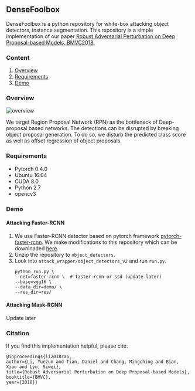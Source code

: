 DenseFoolbox
---
DenseFoolbox is a python repository for white-box attacking object detectors, instance segmentation. 
This repository is a simple implementation of our paper 
[Robust Adversarial Perturbation on Deep Proposal-based Models, BMVC2018.](https://www.albany.edu/~yl149995/papers/bmvc2018.pdf)  


### Content
1. [Overview](#Overview)
2. [Requirements](#Requirements)
3. [Demo](#Usage)

### Overview
![overview](https://www.albany.edu/~yl149995/imgs/bmvc2018/overview.png "overview")

We target Region Proposal Network (RPN) as the bottleneck of Deep-proposal based networks.
The detections can be disrupted by breaking object proposal generation. To do so, we disturb the 
predicted class score as well as offset regression of object proposals.


### Requirements
- Pytorch 0.4.0
- Ubuntu 16.04
- CUDA 8.0
- Python 2.7
- opencv3


### Demo 
#### Attacking Faster-RCNN
1. We use Faster-RCNN detector based on pytorch framework [pytorch-faster-rcnn](https://github.com/ruotianluo/pytorch-faster-rcnn).
We make modifications to this repository which can be downloaded [here]().
2. Unzip the repository to `object_detectors`.
3. Look into `attack_wrapper/object_detectors_v2` and run `run.py`.   
    ```commandline
    python run.py \
    --net=faster-rcnn \  # faster-rcnn or ssd (update later)
    --base=vgg16 \
    --data_dir=demo/ \
    --res_dir=res/
    ```
    
#### Attacking Mask-RCNN
Update later

### Citation
If you find this implementation helpful, please cite:

    @inproceedings{li2018rap,
	author={Li, Yuezun and Tian, Daniel and Chang, Mingching and Bian, Xiao and Lyu, Siwei},
	title={Robust Adversarial Perturbation on Deep Proposal-based Models},
	booktitle={BMVC},
	year={2018}}    
